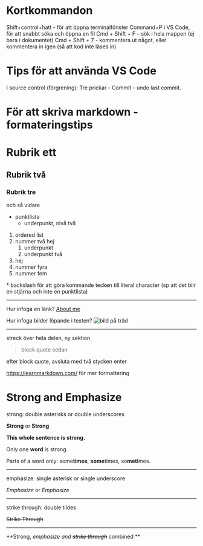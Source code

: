# Kortkommandon

Shift+control+hatt - för att öppna terminalfönster
Command+P i VS Code, för att snabbt söka och öppna en fil
Cmd + Shift + F – sök i hela mappen (ej bara i dokumentet)
Cmd + Shift + 7 - kommentera ut något, eller kommentera in igen (så att kod inte läses in)

# Tips för att använda VS Code

I source control (förgrening): Tre prickar - Commit - undo last commit.

# För att skriva markdown - formateringstips

# Rubrik ett

## Rubrik två

### Rubrik tre

och så vidare

-   punktlista
    -   underpunkt, nivå två

1. ordered list
2. nummer två hej
    1. underpunkt
    2. underpunkt två
3. hej
4. nummer fyra
5. nummer fem

\* backslash för att göra kommande tecken till literal character (sp att det blir en stjärna och inte en punktlista)

---

Hur infoga en länk? [About me](https://saranewmountain.earth/about-me)

Hur infoga bilder löpande i texten? ![bild på träd](http://www.takepart.com/sites/default/files/tree-promo.jpg)

---

streck över hela delen, ny sektion

> block quote
> sedan

efter block quote, avsluta med två stycken enter

https://learnmarkdown.com/ för mer formattering

# Strong and Emphasize

strong: double asterisks or double underscores

**Strong** or **Strong**

**This whole sentence is strong.**

Only one **word** is strong.

Parts of a word only:
some**times**, **some**times, so**meti**mes.

---

emphasize: single asterisk or single underscore

_Emphasize_ or _Emphasize_

---

strike through: double tildes

~~Strike Through~~

---

**Strong, _emphasize and ~~strike through~~_ combined **
